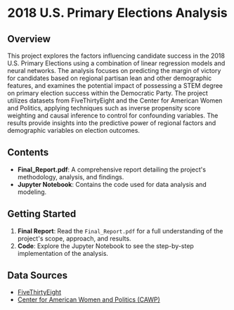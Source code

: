 # 2018 U.S. Primary Elections Analysis

## Overview

This project explores the factors influencing candidate success in the 2018 U.S. Primary Elections using a combination of linear regression models and neural networks. The analysis focuses on predicting the margin of victory for candidates based on regional partisan lean and other demographic features, and examines the potential impact of possessing a STEM degree on primary election success within the Democratic Party. The project utilizes datasets from FiveThirtyEight and the Center for American Women and Politics, applying techniques such as inverse propensity score weighting and causal inference to control for confounding variables. The results provide insights into the predictive power of regional factors and demographic variables on election outcomes.

## Contents

- **Final_Report.pdf**: A comprehensive report detailing the project's methodology, analysis, and findings.
- **Jupyter Notebook**: Contains the code used for data analysis and modeling.

## Getting Started

1. **Final Report**: Read the `Final_Report.pdf` for a full understanding of the project's scope, approach, and results.
2. **Code**: Explore the Jupyter Notebook to see the step-by-step implementation of the analysis.

## Data Sources

- [FiveThirtyEight](https://fivethirtyeight.com/)
- [Center for American Women and Politics (CAWP)](https://cawp.rutgers.edu/)
